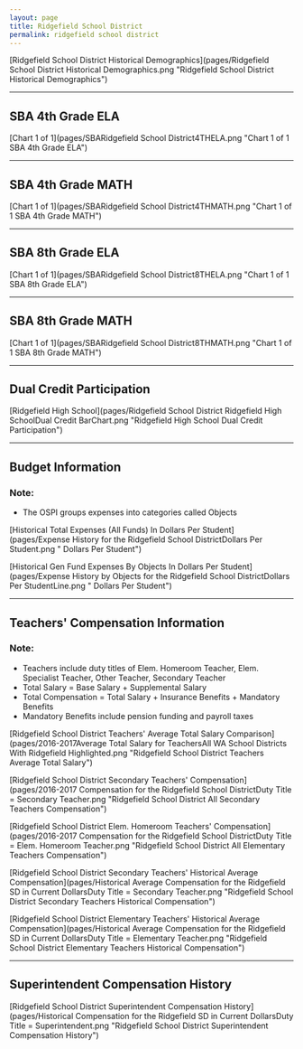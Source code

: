 ```yaml
---
layout: page
title: Ridgefield School District
permalink: ridgefield school district
---
```



[Ridgefield School District Historical Demographics](pages/Ridgefield School District Historical Demographics.png "Ridgefield School District Historical Demographics")

___

## SBA 4th Grade ELA

[Chart 1 of 1](pages/SBARidgefield School District4THELA.png "Chart 1 of 1 SBA 4th Grade ELA")


___

## SBA 4th Grade MATH

[Chart 1 of 1](pages/SBARidgefield School District4THMATH.png "Chart 1 of 1 SBA 4th Grade MATH")


___

## SBA 8th Grade ELA

[Chart 1 of 1](pages/SBARidgefield School District8THELA.png "Chart 1 of 1 SBA 8th Grade ELA")


___

## SBA 8th Grade MATH

[Chart 1 of 1](pages/SBARidgefield School District8THMATH.png "Chart 1 of 1 SBA 8th Grade MATH")


___

## Dual Credit Participation

[Ridgefield High School](pages/Ridgefield School District Ridgefield High SchoolDual Credit BarChart.png "Ridgefield High School Dual Credit Participation")


___

## Budget Information
### Note:
- The OSPI groups expenses into categories called Objects

[Historical Total Expenses (All Funds) In Dollars Per Student](pages/Expense History for the Ridgefield School DistrictDollars Per Student.png " Dollars Per Student")

[Historical Gen Fund Expenses By Objects In Dollars Per Student](pages/Expense History by Objects for the Ridgefield School DistrictDollars Per StudentLine.png " Dollars Per Student")


___

## Teachers' Compensation Information
### Note:
- Teachers include duty titles of Elem. Homeroom Teacher, Elem. Specialist Teacher, Other Teacher, Secondary Teacher
- Total Salary = Base Salary + Supplemental Salary
- Total Compensation = Total Salary + Insurance Benefits + Mandatory Benefits
- Mandatory Benefits include pension funding and payroll taxes

[Ridgefield School District Teachers' Average Total Salary Comparison](pages/2016-2017Average Total Salary for TeachersAll WA School Districts With Ridgefield Highlighted.png "Ridgefield School District Teachers Average Total Salary")

[Ridgefield School District Secondary Teachers' Compensation](pages/2016-2017 Compensation for the Ridgefield School DistrictDuty Title = Secondary Teacher.png "Ridgefield School District All Secondary Teachers Compensation")

[Ridgefield School District Elem. Homeroom Teachers' Compensation](pages/2016-2017 Compensation for the Ridgefield School DistrictDuty Title = Elem. Homeroom Teacher.png "Ridgefield School District All Elementary Teachers Compensation")

[Ridgefield School District Secondary Teachers' Historical Average Compensation](pages/Historical Average Compensation for the Ridgefield SD in Current DollarsDuty Title = Secondary Teacher.png "Ridgefield School District Secondary Teachers Historical Compensation")

[Ridgefield School District Elementary Teachers' Historical Average Compensation](pages/Historical Average Compensation for the Ridgefield SD in Current DollarsDuty Title = Elementary Teacher.png "Ridgefield School District Elementary Teachers Historical Compensation")


___

## Superintendent Compensation History

[Ridgefield School District Superintendent Compensation History](pages/Historical Compensation for the Ridgefield SD in Current DollarsDuty Title = Superintendent.png "Ridgefield School District Superintendent Compensation History")


